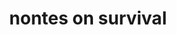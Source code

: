 ---
layout: post
title: "nontes on survival"
description: "notes"
category: notes
tags: [survival]
---